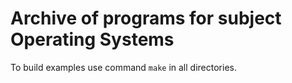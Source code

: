 # Archive of programs for subject Operating Systems

To build examples use command `make` in all directories. 

